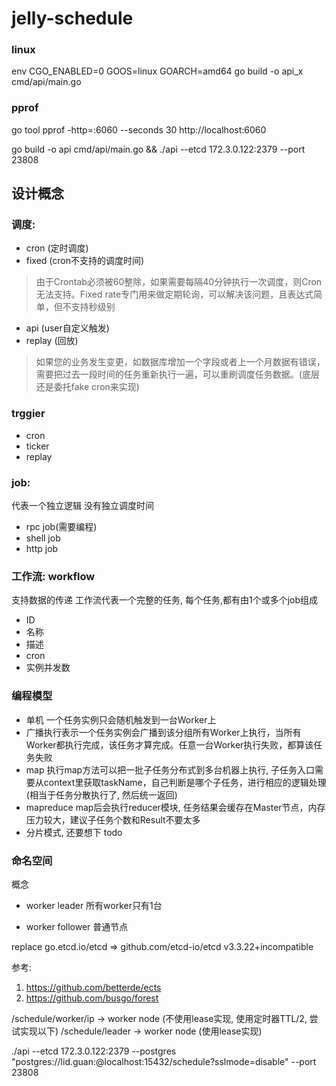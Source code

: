 # jelly-schedule

### linux
env CGO_ENABLED=0 GOOS=linux GOARCH=amd64 go build -o api_x cmd/api/main.go

### pprof
go tool pprof -http=:6060 --seconds 30 http://localhost:6060

go build -o api cmd/api/main.go && ./api --etcd 172.3.0.122:2379 --port 23808


## 设计概念
### 调度:
- cron (定时调度)
- fixed (cron不支持的调度时间)
> 由于Crontab必须被60整除，如果需要每隔40分钟执行一次调度，则Cron无法支持。Fixed rate专门用来做定期轮询，可以解决该问题，且表达式简单，但不支持秒级别

- api (user自定义触发)
- replay (回放)
> 如果您的业务发生变更，如数据库增加一个字段或者上一个月数据有错误，需要把过去一段时间的任务重新执行一遍，可以重刷调度任务数据。(底层还是委托fake cron来实现)


### trggier
- cron
- ticker
- replay


### job:
代表一个独立逻辑
没有独立调度时间

- rpc job(需要编程)
- shell job 
- http job


### 工作流: workflow
支持数据的传递
工作流代表一个完整的任务, 每个任务,都有由1个或多个job组成
- ID
- 名称
- 描述
- cron
- 实例并发数


### 编程模型
- 单机 一个任务实例只会随机触发到一台Worker上
- 广播执行表示一个任务实例会广播到该分组所有Worker上执行，当所有Worker都执行完成，该任务才算完成。任意一台Worker执行失败，都算该任务失败
- map 执行map方法可以把一批子任务分布式到多台机器上执行, 子任务入口需要从context里获取taskName，自己判断是哪个子任务，进行相应的逻辑处理 (相当于任务分散执行了, 然后统一返回)
- mapreduce map后会执行reducer模块, 任务结果会缓存在Master节点，内存压力较大，建议子任务个数和Result不要太多
- 分片模式, 还要想下 todo


### 命名空间
概念
- worker leader
所有worker只有1台

- worker follower
普通节点


replace go.etcd.io/etcd => github.com/etcd-io/etcd v3.3.22+incompatible

参考:
1. https://github.com/betterde/ects
2. https://github.com/busgo/forest


/schedule/worker/ip -> worker node (不使用lease实现, 使用定时器TTL/2, 尝试实现以下)
/schedule/leader -> worker node (使用lease实现)




./api --etcd 172.3.0.122:2379 --postgres "postgres://lid.guan:@localhost:15432/schedule?sslmode=disable" --port 23808

